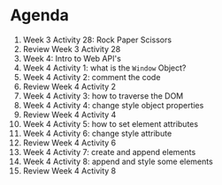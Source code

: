 # Agenda

1. Week 3 Activity 28: Rock Paper Scissors
1. Review Week 3 Activity 28
1. Week 4: Intro to Web API's
1. Week 4 Activity 1: what is the `Window` Object?
1. Week 4 Activity 2: comment the code
1. Review Week 4 Activity 2
1. Week 4 Activity 3: how to traverse the DOM
1. Week 4 Activity 4: change style object properties
1. Review Week 4 Activity 4
1. Week 4 Activity 5: how to set element attributes
1. Week 4 Activity 6: change style attribute
1. Review Week 4 Activity 6
1. Week 4 Activity 7: create and append elements
1. Week 4 Activity 8: append and style some elements
1. Review Week 4 Activity 8
